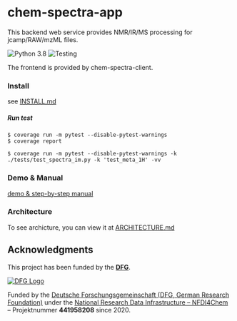 # chem-spectra-app

This backend web service provides NMR/IR/MS processing for jcamp/RAW/mzML files.

![Python 3.8](https://img.shields.io/badge/python-3.8-blue.svg)
![Testing](https://github.com/ComPlat/chem-spectra-app/actions/workflows/unit_test.yml/badge.svg)

The frontend is provided by chem-spectra-client.

### Install

see [INSTALL.md][INSTALL]


##### Run test

```
$ coverage run -m pytest --disable-pytest-warnings
$ coverage report

$ coverage run -m pytest --disable-pytest-warnings -k ./tests/test_spectra_im.py -k 'test_meta_1H' -vv
```

### Demo & Manual

[demo & step-by-step manual](https://github.com/ComPlat/react-spectra-editor/blob/master/DEMO_MANUAL.md)


### Architecture
To see archicture, you can view it at [ARCHITECTURE.md](./docs/ARCHITECTURE.md)


## Acknowledgments

This project has been funded by the **[DFG]**.

[![DFG Logo]][DFG]


Funded by the [Deutsche Forschungsgemeinschaft (DFG, German Research Foundation)](https://www.dfg.de/) under the [National Research Data Infrastructure – NFDI4Chem](https://nfdi4chem.de/) – Projektnummer **441958208** since 2020.


[DFG]: https://www.dfg.de/en/
[DFG Logo]: https://chemotion.net/img/logos/DFG_logo.png
[LICENSE]: LICENSE
[INSTALL]: INSTALL.md
